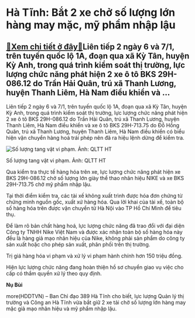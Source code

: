 Hà Tĩnh: Bắt 2 xe chở số lượng lớn hàng may mặc, mỹ phẩm nhập lậu
=================================================================

[:gift:Xem chi tiết ở đây:gift:](https://hddtvn.com/ha-tinh-bat-2-xe-cho-so-luong-lon-hang-may-mac-my-pham-nhap-lau/)Liên tiếp 2 ngày 6 và 7/1, trên tuyến quốc lộ 1A, đoạn qua xã Kỳ Tân, huyện Kỳ Anh, trong quá trình kiểm soát thị trường, lực lượng chức năng phát hiện 2 xe ô tô BKS 29H-086.12 do Trần Hải Quân, trú xã Thanh Lương, huyện Thanh Liêm, Hà Nam điều khiển và …
---------------------------------------------------------------------------------------------------------------------------------------------------------------------------------------------------------------------------------------------------------------


Liên tiếp 2 ngày 6 và 7/1, trên tuyến quốc lộ 1A, đoạn qua xã Kỳ Tân, huyện Kỳ Anh, trong quá trình kiểm soát thị trường, lực lượng chức năng phát hiện 2 xe ô tô BKS 29H-086.12 do Trần Hải Quân, trú xã Thanh Lương, huyện Thanh Liêm, Hà Nam điều khiển và xe ô tô BKS 29H-713.75 do Đỗ Hồng Quân, trú xã Thanh Lương, huyện Thanh Liêm, Hà Nam điều khiển có biểu hiện vận chuyển hàng hoá trái phép nên đã ra hiệu lệnh dừng để kiểm tra.





![Số lượng tang vật vi phạm. Ảnh: QLTT HT](https://hddtvn.com/wp-content/uploads/2021/01/5145_151d0102346t46527l0.jpg "Số lượng tang vật vi phạm. Ảnh: QLTT HT")


Số lượng tang vật vi phạm. Ảnh: QLTT HT



Qua kiểm tra thực tế hàng hóa trên xe, lực lượng chức năng phát hiện xe BKS 29H-086.12 chở số lượng lớn giày thể thao nhãn hiệu NIKE và xe BKS 29H-713.75 chở mỹ phẩm nhập lậu.


Tại thời điểm kiểm tra, các tài xế không xuất trình được hóa đơn chứng từ chứng minh nguồn gốc, xuất xứ hàng hóa. Qua lời khai của tài xế, toàn bộ số hàng hóa trên được vận chuyển từ Hà Nội vào TP Hồ Chí Minh để tiêu thụ.


Để làm rõ bản chất hàng hoá, lực lượng chức năng đã trao đổi với đại diện Công ty TNHH Nike Việt Nam và được xác nhận toàn bộ số hàng hóa này đều là hàng giả mạo nhãn hiệu của Nike, không phải sản phẩm do công ty sản xuất hoặc cho phép sản xuất, phân phối trên thị trường.


Trị giá hàng hóa vi phạm và xử lý vi phạm hành chính hơn 150 triệu đồng.


Hiện lực lượng chức năng đang hoàn thiện hồ sơ chuyển giao vụ việc cho cấp có thẩm quyền xử lý theo quy định.




**Nụ Bùi**



more(HDDTVN) – Ban Chỉ đạo 389 Hà Tĩnh cho biết, lực lượng Quản lý thị trường và Công an Hà Tĩnh vừa bắt giữ 2 xe tải chở số lượng lớn hàng may mặc giả mạo nhãn hiệu và mỹ phẩm nhập lậu.

